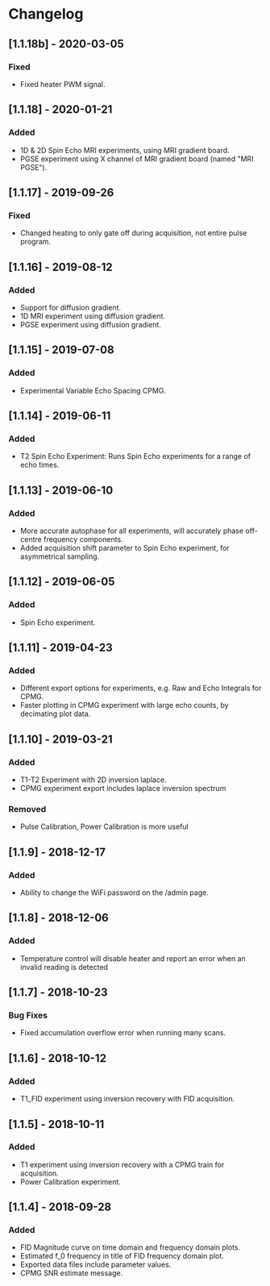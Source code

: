 # Changelog

## [1.1.18b] - 2020-03-05
### Fixed
- Fixed heater PWM signal.

## [1.1.18] - 2020-01-21
### Added
- 1D & 2D Spin Echo MRI experiments, using MRI gradient board.
- PGSE experiment using X channel of MRI gradient board (named "MRI PGSE").

## [1.1.17] - 2019-09-26
### Fixed
- Changed heating to only gate off during acquisition, not entire pulse program.

## [1.1.16] - 2019-08-12
### Added
- Support for diffusion gradient.
- 1D MRI experiment using diffusion gradient.
- PGSE experiment using diffusion gradient.

## [1.1.15] - 2019-07-08
### Added
- Experimental Variable Echo Spacing CPMG.

## [1.1.14] - 2019-06-11
### Added
- T2 Spin Echo Experiment: Runs Spin Echo experiments for a range of echo times.

## [1.1.13] - 2019-06-10
### Added
- More accurate autophase for all experiments, will accurately phase off-centre frequency components.
- Added acquisition shift parameter to Spin Echo experiment, for asymmetrical sampling.

## [1.1.12] - 2019-06-05
### Added
- Spin Echo experiment.

## [1.1.11] - 2019-04-23
### Added
- Different export options for experiments, e.g. Raw and Echo Integrals for CPMG.
- Faster plotting in CPMG experiment with large echo counts, by decimating plot data.

## [1.1.10] - 2019-03-21
### Added
- T1-T2 Experiment with 2D inversion laplace.
- CPMG experiment export includes laplace inversion spectrum
### Removed
- Pulse Calibration, Power Calibration is more useful

## [1.1.9] - 2018-12-17
### Added
- Ability to change the WiFi password on the /admin page.

## [1.1.8] - 2018-12-06
### Added
- Temperature control will disable heater and report an error when an invalid
reading is detected

## [1.1.7] - 2018-10-23
### Bug Fixes
- Fixed accumulation overflow error when running many scans.

## [1.1.6] - 2018-10-12
### Added
- T1_FID experiment using inversion recovery with FID acquisition.

## [1.1.5] - 2018-10-11
### Added
- T1 experiment using inversion recovery with a CPMG train for acquisition.
- Power Calibration experiment.

## [1.1.4] - 2018-09-28
### Added
- FID Magnitude curve on time domain and frequency domain plots.
- Estimated f_0 frequency in title of FID frequency domain plot.
- Exported data files include parameter values.
- CPMG SNR estimate message.
